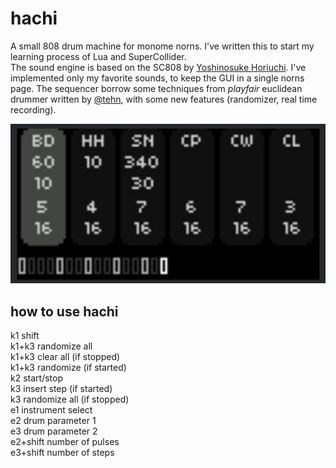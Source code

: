 # hachi

A small 808 drum machine for monome norns.
I've written this to start my learning process of Lua and SuperCollider.   
The sound engine is based on the SC808 by [Yoshinosuke Horiuchi](https://www.patreon.com/4H). I've implemented only my favorite sounds, to keep the GUI in a single norns page.
The sequencer borrow some techniques from *playfair* euclidean drummer written by [@tehn](https://github.com/tehn), with some new features (randomizer, real time recording).

![hachi](hachi.jpg)

## how to use hachi
k1 shift  
k1+k3 randomize all  
k1+k3 clear all (if stopped)  
k1+k3 randomize (if started)  
k2 start/stop  
k3 insert step (if started)   
k3 randomize all (if stopped)   
e1 instrument select  
e2 drum parameter 1  
e3 drum parameter 2  
e2+shift number of pulses  
e3+shift number of steps  




